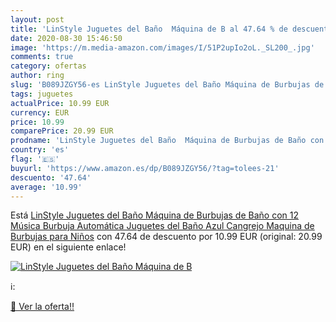 ```yaml
---
layout: post
title: 'LinStyle Juguetes del Baño  Máquina de B al 47.64 % de descuento'
date: 2020-08-30 15:46:50
image: 'https://m.media-amazon.com/images/I/51P2upIo2oL._SL200_.jpg'
comments: true
category: ofertas
author: ring
slug: 'B089JZGY56-es LinStyle Juguetes del Baño Máquina de Burbujas de Baño con...'
tags: juguetes
actualPrice: 10.99 EUR
currency: EUR
price: 10.99
comparePrice: 20.99 EUR
prodname: 'LinStyle Juguetes del Baño  Máquina de Burbujas de Baño con 12 Música Burbuja Automática Juguetes del Baño Azul Cangrejo Maquina de Burbujas para Niños'
country: 'es'
flag: '🇪🇸'
buyurl: 'https://www.amazon.es/dp/B089JZGY56/?tag=tolees-21'
descuento: '47.64'
average: '10.99'
---
```


Está [LinStyle Juguetes del Baño  Máquina de Burbujas de Baño con 12 Música Burbuja Automática Juguetes del Baño Azul Cangrejo Maquina de Burbujas para Niños](https://www.amazon.es/dp/B089JZGY56/?tag=tolees-21) con 47.64 de descuento por 10.99 EUR (original: 20.99 EUR) en el siguiente enlace!

[![LinStyle Juguetes del Baño  Máquina de B](https://m.media-amazon.com/images/I/51P2upIo2oL._SL200_.jpg)](https://www.amazon.es/dp/B089JZGY56/?tag=tolees-21)

ℹ️:


[🛒 Ver la oferta!!](https://www.amazon.es/dp/B089JZGY56/?tag=tolees-21)
